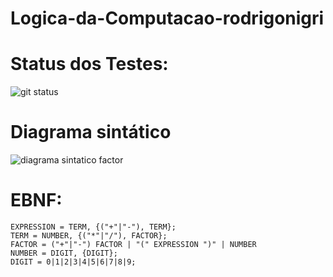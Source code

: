 # Logica-da-Computacao-rodrigonigri

# Status dos Testes:

![git status](http://3.129.230.99/svg/rodrigonigri/Logica-da-Computacao-rodrigonigri/)


# Diagrama sintático
![diagrama sintatico factor](https://user-images.githubusercontent.com/62730936/224706673-f7c17077-195e-46d1-ae89-b824c2ae105f.png)

# EBNF:
```
EXPRESSION = TERM, {("+"|"-"), TERM};
TERM = NUMBER, {("*"|"/"), FACTOR};
FACTOR = ("+"|"-") FACTOR | "(" EXPRESSION ")" | NUMBER
NUMBER = DIGIT, {DIGIT};
DIGIT = 0|1|2|3|4|5|6|7|8|9;
```
